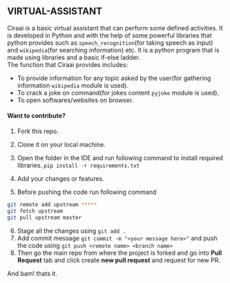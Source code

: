 ## VIRTUAL-ASSISTANT
Ciraai is a basic virtual assistant that can perform some defined activities. It is developed in Python and with the help of some powerful libraries that python provides such as ```speech_recognition```(for taking speech as input) and ```wikipedia```(for searching information) etc. It is a python program that is made using libraries and a basic if-else ladder.
<br>The function that Ciraai provides includes:
- To provide information for any topic asked by the user(for gathering information ```wikipedia``` module is used).
- To crack a joke on command(for jokes content ```pyjoke``` module is used).
- To open softwares/websites on browser.

#### Want to contribute?
1. Fork this repo.
<!--<p align="left"><img alt="forking" src=""></p>-->
2. Clone it on your local machine.
<!--<p align="left"><img alt="forking" src=""></p>-->
3. Open the folder in the IDE and run following command to install required libraries.
```pip install -r requirements.txt```

4. Add your changes or features.

5. Before pushing the code run following command

``` bash
git remote add upstream *****
git fetch upstream
git pull upstream master
```
6. Stage all the changes using ```git add .```
7. Add commit message ```git commit -m "<your message here>"``` and push the code using ```git push <remote name> <branch name>```
8. Then go the main repo from where the project is forked and go into **Pull Request** tab and click create **new pull request** and request for new PR.

And bam! thats it.
